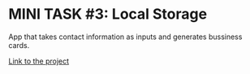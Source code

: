 # MINI TASK #3: Local Storage

App that takes contact information as inputs and generates bussiness cards.


[Link to the project](https://raimedassimutis.github.io/Mini-Task-3-Local-Storage/.)
